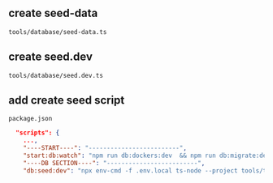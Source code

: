 ## create seed-data

 `tools/database/seed-data.ts`

## create seed.dev

 `tools/database/seed.dev.ts`

## add create seed script

 `package.json`

```json
  "scripts": {
    ...,
    "----START----": "-------------------------",
    "start:db:watch": "npm run db:dockers:dev  && npm run db:migrate:dev && npm run db:seed:dev && prisma generate --watch",
    "----DB SECTION----": "-------------------------",
    "db:seed:dev": "npx env-cmd -f .env.local ts-node --project tools/tsconfig.tools.json tools/database/seed.dev.ts",
```
